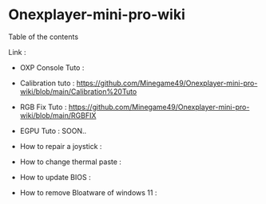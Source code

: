 # Onexplayer-mini-pro-wiki
Table of the contents

Link : 

- OXP Console Tuto : 

- Calibration tuto : https://github.com/Minegame49/Onexplayer-mini-pro-wiki/blob/main/Calibration%20Tuto

- RGB Fix Tuto : https://github.com/Minegame49/Onexplayer-mini-pro-wiki/blob/main/RGBFIX

- EGPU Tuto : SOON..

- How to repair a joystick :

- How to change thermal paste : 

- How to update BIOS : 

- How to remove Bloatware of windows 11 : 
